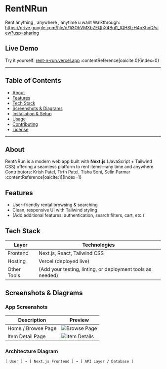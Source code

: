 # RentNRun
Rent anything , anywhere , anytime u want
Walkthrough: https://drive.google.com/file/d/1i3OhVMXbZEQhX4Bql1_IQHSlzH4nXhnQ/view?usp=sharing


##  Live Demo
Try it yourself: [rent-n-run.vercel.app](https://rent-n-run.vercel.app) :contentReference[oaicite:0]{index=0}

---

##  Table of Contents
- [About](#about)  
- [Features](#features)  
- [Tech Stack](#tech-stack)  
- [Screenshots & Diagrams](#screenshots--diagrams)  
- [Installation & Setup](#installation--setup)  
- [Usage](#usage)  
- [Contributing](#contributing)  
- [License](#license)  

---

##  About
RentNRun is a modern web app built with **Next.js** (JavaScript + Tailwind CSS) offering a seamless platform to rent items—any time and anywhere.  
Contributors: Krish Patel, Tirth Patel, Tisha Soni, Selin Parmar :contentReference[oaicite:1]{index=1}

##  Features
- User-friendly rental browsing & searching  
- Clean, responsive UI with Tailwind styling  
- (Add additional features: authentication, search filters, cart, etc.)

##  Tech Stack
| Layer        | Technologies         |
|--------------|----------------------|
| Frontend     | Next.js, React, Tailwind CSS |
| Hosting      | Vercel (deployed live) |
| Other Tools  | (Add your testing, linting, or deployment tools as needed) |

##  Screenshots & Diagrams
<!-- Replace placeholders with your uploaded image URLs -->

### App Screenshots
| Description       | Preview |
|-------------------|---------|
| Home / Browse Page | ![Browse Page](path/to/browse.png) |
| Item Detail Page  | ![Item Details](path/to/item.png) |

### Architecture Diagram
```text
[ User ] → [ Next.js Frontend ] → [ API Layer / Database ]


 

